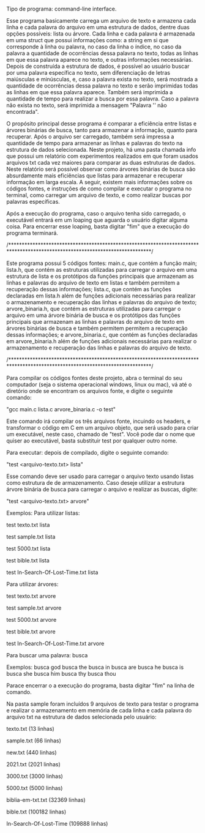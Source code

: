 Tipo de programa: command-line interface.

Esse programa basicamente carrega um arquivo de texto e armazena cada linha e cada palavra do arquivo em
uma estrutura de dados, dentre duas opções possíveis: lista ou árvore. Cada linha e cada palavra é armazenada
em uma struct que possui informações como: a string em si que corresponde à linha ou palavra, no caso da linha
o índice, no caso da palavra a quantidade de ocorrências dessa palavra no texto, todas as linhas em que essa palavra
aparece no texto, e outras informações necessárias. Depois de construída a estrutura de dados, é possível 
ao usuário buscar por uma palavra específica no texto, sem diferenciação de letras maiúsculas e minúsculas, e, caso
a palavra exista no texto, será mostrada a quantidade de ocorrências dessa palavra no texto e serão imprimidas
todas as linhas em que essa palavra aparece. Também será imprimida a quantidade de tempo para realizar a busca
por essa palavra. Caso a palavra não exista no texto, será imprimida a mensagem "Palavra '<palavra digitada>' não encontrada".

O propósito principal desse programa é comparar a eficiência entre listas e árvores binárias de busca, tanto para
armazenar a informação, quanto para recuperar. Após o arquivo ser carregado, também será impressa a quantidade
de tempo para armazenar as linhas e palavras do texto na estrutura de dados selecionada. Neste projeto, há uma
pasta chamada info que possui um relatório com experimentos realizados em que foram usados arquivos txt cada
vez maiores para comparar as duas estruturas de dados. Neste relatório será possível observar como árvores binárias
de busca são absurdamente mais eficiências que listas para armazenar e recuperar informação em larga escala.
A seguir, existem mais informações sobre os códigos fontes, e instruções de como compilar e executar o programa
no terminal, como carregar um arquivo de texto, e como realizar buscas por palavras específicas.

Após a execução do programa, caso o arquivo tenha sido carregado, o executável entrará em um loaping
que aguarda o usuário digitar alguma coisa. Para encerrar esse loaping, basta digitar "fim" que a execução do programa
terminará.




/*****************************************************************************************************************************/

Este programa possui 5 códigos fontes: main.c, que contém a função main; lista.h, que contém as estruturas
utilizadas para carregar o arquivo em uma estrutura de lista e os protótipos da funções principais que 
armazenam as linhas e palavras do arquivo de texto em listas e também permitem a recuperação dessas
informações; lista.c, que contém as funções declaradas em lista.h além de funções adicionais necessárias 
para realizar o armazenamento e recuperação das linhas e palavras do arquivo de texto; arvore_binaria.h, 
que contém as estruturas utilizadas para carregar o arquivo em uma árvore binária de busca e os protótipos
das funções principais que armazenam as linhas e palavras do arquivo de texto em árvores binárias 
de busca e também permitem permitem a recuperação dessas informações; e arvore_binaria.c, que contém
as funções declaradas em arvore_binaria.h além  de funções adicionais necessárias para realizar
o armazenamento e recuperação das linhas e palavras do arquivo de texto.

/*****************************************************************************************************************************/



Para compilar os códigos fontes deste projeto, abra o terminal do seu computador (seja o 
sistema operacional windows, linux ou mac), vá até o diretório onde se encontram
os arquivos fonte, e digite o seguinte comando:

"gcc main.c lista.c arvore_binaria.c -o test"

Este comando irá compilar os três arquivos fonte, incuindo os headers, e transformar
o código em C em um arquivo objeto, que será usado para criar um executável, neste caso,
chamado de "test". Você pode dar o nome que quiser ao executável, basta substituir
test por qualquer outro nome.

Para executar: depois de compilado, digite o seguinte comando:

"test <arquivo-texto.txt> lista"

Esse comando deve ser usado para carregar o arquivo texto usando listas
como estrutura de de armazenamento.
Caso deseje utilizar a estrutura árvore binária de busca para carregar o arquivo
e realizar as buscas, digite:

"test <arquivo-texto.txt> arvore"

Exemplos:
Para utilizar listas:

test texto.txt lista		

test sample.txt lista			

test 5000.txt lista		

test bible.txt lista		

test In-Search-Of-Lost-Time.txt lista	

Para utilizar árvores: 

test texto.txt arvore		

test sample.txt arvore			

test 5000.txt arvore

test bible.txt arvore		

test In-Search-Of-Lost-Time.txt arvore	

Para buscar uma palavra:
busca <palavra>

Exemplos:
busca god
busca the
busca in
busca are
busca he
busca is
busca she
busca him
busca thy
busca thou

Parace encerrar o a execução do programa, basta digitar "fim" na linha de comando.

Na pasta sample foram incluídos 9 arquivos de texto para testar o programa e realizar  o armazenamento
em memória de cada linha e cada palavra do arquivo txt na estrutura de dados selecionada pelo usuário:

texto.txt (13 linhas)

sample.txt (66 linhas)

new.txt (440 linhas)

2021.txt (2021 linhas)

3000.txt (3000 linhas)

5000.txt (5000 linhas)

biblia-em-txt.txt (32369 linhas)

bible.txt (100182 linhas)

In-Search-Of-Lost-Time (109888 linhas)

